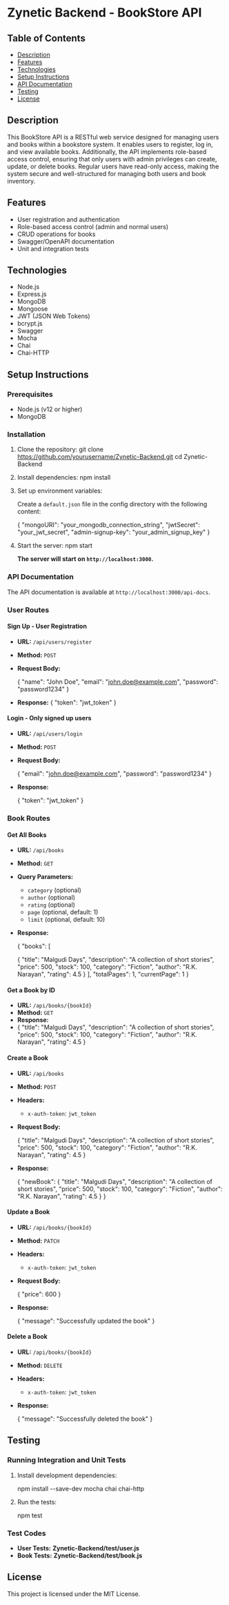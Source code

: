 # Zynetic Backend - BookStore API

## Table of Contents

- [Description](#description)
- [Features](#features)
- [Technologies](#technologies)
- [Setup Instructions](#setup-instructions)
- [API Documentation](#api-documentation)
- [Testing](#testing)
- [License](#license)

## Description

This BookStore API is a RESTful web service designed for managing users and books within a bookstore system. It enables users to register, log in, and view available books. Additionally, the API implements role-based access control, ensuring that only users with admin privileges can create, update, or delete books. Regular users have read-only access, making the system secure and well-structured for managing both users and book inventory.

## Features

- User registration and authentication
- Role-based access control (admin and normal users)
- CRUD operations for books
- Swagger/OpenAPI documentation
- Unit and integration tests

## Technologies

- Node.js
- Express.js
- MongoDB
- Mongoose
- JWT (JSON Web Tokens)
- bcrypt.js
- Swagger
- Mocha
- Chai
- Chai-HTTP

## Setup Instructions

### Prerequisites

- Node.js (v12 or higher)
- MongoDB

### Installation

1. Clone the repository:
   git clone https://github.com/yourusername/Zynetic-Backend.git
   cd Zynetic-Backend


2. Install dependencies:
   npm install

3. Set up environment variables:

   Create a `default.json` file in the config directory with the following content:

   {
     "mongoURI": "your_mongodb_connection_string",
     "jwtSecret": "your_jwt_secret",
     "admin-signup-key": "your_admin_signup_key"
   }


4. Start the server:
   npm start


   __The server will start on `http://localhost:3000`.__

### API Documentation

The API documentation is available at `http://localhost:3000/api-docs`.

### User Routes

#### Sign Up - User Registration

- **URL:** `/api/users/register`
- **Method:** `POST`
- **Request Body:**

  {
    "name": "John Doe",
    "email": "john.doe@example.com",
    "password": "password1234"
  }

- **Response:**
  {
    "token": "jwt_token"
  }

#### Login - Only signed up users

- **URL:** `/api/users/login`
- **Method:** `POST`
- **Request Body:**

  {
    "email": "john.doe@example.com",
    "password": "password1234"
  }

- **Response:**

  {
    "token": "jwt_token"
  }

### Book Routes

#### Get All Books

- **URL:** `/api/books`
- **Method:** `GET`
- **Query Parameters:**
  - `category` (optional)
  - `author` (optional)
  - `rating` (optional)
  - `page` (optional, default: 1)
  - `limit` (optional, default: 10)

- **Response:**

  {
    "books": [

  {
        "title": "Malgudi Days",
        "description": "A collection of short stories",
        "price": 500,
        "stock": 100,
        "category": "Fiction",
        "author": "R.K. Narayan",
        "rating": 4.5
  }
    ],
    "totalPages": 1,
    "currentPage": 1
  }


#### Get a Book by ID

- **URL:** `/api/books/{bookId}`
- **Method:** `GET`
- **Response:**
- 
  {
    "title": "Malgudi Days",
    "description": "A collection of short stories",
    "price": 500,
    "stock": 100,
    "category": "Fiction",
    "author": "R.K. Narayan",
    "rating": 4.5
  }

#### Create a Book

- **URL:** `/api/books`
- **Method:** `POST`
- **Headers:**
  - `x-auth-token`: `jwt_token`
- **Request Body:**

  {
    "title": "Malgudi Days",
    "description": "A collection of short stories",
    "price": 500,
    "stock": 100,
    "category": "Fiction",
    "author": "R.K. Narayan",
    "rating": 4.5
  }

- **Response:**
  
  {
    "newBook": {
      "title": "Malgudi Days",
      "description": "A collection of short stories",
      "price": 500,
      "stock": 100,
      "category": "Fiction",
      "author": "R.K. Narayan",
      "rating": 4.5
    }
  }

#### Update a Book

- **URL:** `/api/books/{bookId}`
- **Method:** `PATCH`
- **Headers:**
  - `x-auth-token`: `jwt_token`
- **Request Body:**

  {
    "price": 600
  }

- **Response:**

  {
    "message": "Successfully updated the book"
  }

#### Delete a Book

- **URL:** `/api/books/{bookId}`
- **Method:** `DELETE`
- **Headers:**
  - `x-auth-token`: `jwt_token`
- **Response:**

  {
    "message": "Successfully deleted the book"
  }

## Testing

### Running Integration and Unit Tests

1. Install development dependencies:

   npm install --save-dev mocha chai chai-http

2. Run the tests:

   npm test

### Test Codes

- **User Tests:** __Zynetic-Backend/test/user.js__
- **Book Tests:** __Zynetic-Backend/test/book.js__

## License

This project is licensed under the MIT License.
